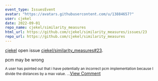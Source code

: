 ```yaml
---
event_type: IssuesEvent
avatar: "https://avatars.githubusercontent.com/u/13884657?"
user: cjekel
date: 2022-09-01
repo_name: cjekel/similarity_measures
html_url: https://github.com/cjekel/similarity_measures/issues/23
repo_url: https://github.com/cjekel/similarity_measures
---
```


<a href='https://github.com/cjekel' target='_blank'>cjekel</a> open issue <a href='https://github.com/cjekel/similarity_measures/issues/23' target='_blank'>cjekel/similarity_measures#23</a>.

<p>pcm may be wrong</p><small>A user has pointed out that i have potentially an incorrect pcm implementation because I divide the distances by a max value....</small><a href='https://github.com/cjekel/similarity_measures/issues/23' target='_blank'>View Comment</a>